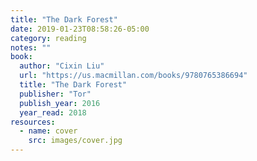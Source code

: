 ```yaml
---
title: "The Dark Forest"
date: 2019-01-23T08:58:26-05:00
category: reading
notes: ""
book:
  author: "Cixin Liu"
  url: "https://us.macmillan.com/books/9780765386694"
  title: "The Dark Forest"
  publisher: "Tor"
  publish_year: 2016
  year_read: 2018
resources:
  - name: cover
    src: images/cover.jpg
---
```


